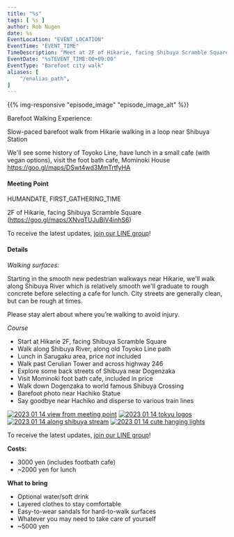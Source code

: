 ```yaml
---
title: "%s"
tags: [ %s ]
author: Rob Nugen
date: %s
EventLocation: "EVENT_LOCATION"
EventTime: "EVENT_TIME"
TimeDescription: "Meet at 2F of Hikarie, facing Shibuya Scramble Square."
EventDate: "%sTEVENT_TIME:00+09:00"
EventType: "Barefoot city walk"
aliases: [
    "/enalias_path",
]
---
```


{{% img-responsive "episode_image" "episode_image_alt" %}}

Barefoot Walking Experience:

Slow-paced barefoot walk from Hikarie
walking in a loop near Shibuya Station

We'll see some history of Toyoko Line,
have lunch in a small cafe (with vegan options),
visit the foot bath cafe, Mominoki House
https://goo.gl/maps/DSwt4wd3MmTrtfyHA


#### Meeting Point

HUMANDATE, FIRST_GATHERING_TIME

2F of Hikarie, facing Shibuya Scramble Square (https://goo.gl/maps/XNvqTUJuBiV4inhS6)

To receive the latest updates, [join our LINE group](/contact/)!

#### Details

*Walking surfaces:*

Starting in the smooth new pedestrian walkways near Hikarie, we'll
walk along Shibuya River which is relatively smooth
we'll graduate to rough concrete before selecting a cafe for lunch.
City streets are generally clean, but can be rough at times.

Please stay alert about
where you’re walking to avoid injury.

*Course*

* Start at Hikarie 2F, facing Shibuya Scramble Square
* Walk along Shibuya River, along old Toyoko Line path
* Lunch in Sarugaku area, price *not* included
* Walk past Cerulian Tower and across highway 246
* Explore some back streets of Shibuya near Dogenzaka
* Visit Mominoki foot bath cafe, included in price
* Walk down Dogenzaka to world famous Shibuya Crossing
* Barefoot photo near Hachiko Statue
* Say goodbye near Hachiko and disperse to various train lines

[![2023 01 14 view from meeting point](//b.robnugen.com/journal/2023/walk/thumbs/2023_01_14_view_from_meeting_point.jpg)](//b.robnugen.com/journal/2023/walk/2023_01_14_view_from_meeting_point.jpg)
[![2023 01 14 tokyu logos](//b.robnugen.com/journal/2023/walk/thumbs/2023_01_14_tokyu_logos.jpg)](//b.robnugen.com/journal/2023/walk/2023_01_14_tokyu_logos.jpg)
[![2023 01 14 along shibuya stream](//b.robnugen.com/journal/2023/walk/thumbs/2023_01_14_along_shibuya_stream.jpg)](//b.robnugen.com/journal/2023/walk/2023_01_14_along_shibuya_stream.jpg)
[![2023 01 14 cute hanging lights](//b.robnugen.com/journal/2023/walk/thumbs/2023_01_14_cute_hanging_lights.jpg)](//b.robnugen.com/journal/2023/walk/2023_01_14_cute_hanging_lights.jpg)

To receive the latest updates, [join our LINE group](/contact/)!

**Costs:**

* 3000 yen (includes footbath cafe)
* ~2000 yen for lunch

**What to bring**

* Optional water/soft drink
* Layered clothes to stay comfortable
* Easy-to-wear sandals for hard-to-walk surfaces
* Whatever you may need to take care of yourself
* ~5000 yen
